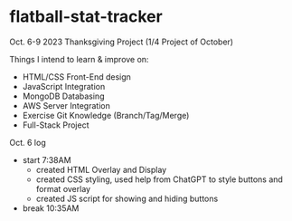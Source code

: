 # flatball-stat-tracker

Oct. 6-9 2023 Thanksgiving Project (1/4 Project of October)

Things I intend to learn & improve on:
- HTML/CSS Front-End design
- JavaScript Integration
- MongoDB Databasing
- AWS Server Integration
- Exercise Git Knowledge (Branch/Tag/Merge)
- Full-Stack Project



Oct. 6 log
- start 7:38AM
    - created HTML Overlay and Display
    - created CSS styling, used help from ChatGPT to style buttons and format overlay
    - created JS script for showing and hiding buttons
- break 10:35AM
